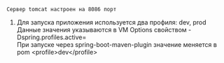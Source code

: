     Сервер tomcat настроен на 8086 порт
1.  Для запуска приложения используется два профиля: dev, prod<br/>
    Данные значения указываются в VM Options свойством -Dspring.profiles.active=<br/>
    При запуске через spring-boot-maven-plugin значение меняется в pom \<profile>dev\</profile><br/><br/>
    

